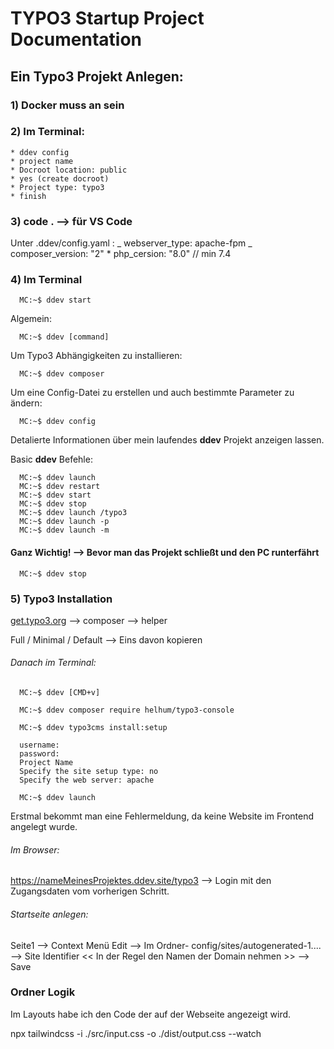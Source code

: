 # TYPO3 Startup Project Documentation

## Ein Typo3 Projekt Anlegen:

### 1) Docker muss an sein

### 2) Im Terminal:

    * ddev config
    * project name
    * Docroot location: public
    * yes (create docroot)
    * Project type: typo3
    * finish

### 3) code . --> für VS Code

Unter .ddev/config.yaml :
_ webserver_type: apache-fpm
_ composer_version: "2" \* php_cersion: "8.0" // min 7.4

### 4) Im Terminal

```console
  MC:~$ ddev start
```

Algemein:

```console
  MC:~$ ddev [command]
```

Um Typo3 Abhängigkeiten zu installieren:

```console
  MC:~$ ddev composer
```

Um eine Config-Datei zu erstellen und auch bestimmte Parameter zu ändern:

```console
  MC:~$ ddev config
```

Detalierte Informationen über mein laufendes **ddev** Projekt anzeigen lassen.

Basic **ddev** Befehle:

```console
  MC:~$ ddev launch
  MC:~$ ddev restart
  MC:~$ ddev start
  MC:~$ ddev stop
  MC:~$ ddev launch /typo3
  MC:~$ ddev launch -p
  MC:~$ ddev launch -m

```

#### Ganz Wichtig! --> Bevor man das Projekt schließt und den PC runterfährt

```console
  MC:~$ ddev stop
```

### 5) Typo3 Installation

[get.typo3.org](https://get.typo3.org) --> composer --> helper

Full / Minimal / Default --> Eins davon kopieren

###### Danach im Terminal:

```console
  MC:~$ ddev [CMD+v]
```

```console
  MC:~$ ddev composer require helhum/typo3-console
```

```console
  MC:~$ ddev typo3cms install:setup

  username:
  password:
  Project Name
  Specify the site setup type: no
  Specify the web server: apache
```

```console
  MC:~$ ddev launch
```

Erstmal bekommt man eine Fehlermeldung, da keine Website im Frontend angelegt wurde.

###### Im Browser:

https://nameMeinesProjektes.ddev.site/typo3 --> Login mit den Zugangsdaten vom vorherigen Schritt.

###### Startseite anlegen:

Seite1 --> Context Menü Edit --> Im Ordner- config/sites/autogenerated-1.... --> Site Identifier << In der Regel den Namen der Domain nehmen >> --> Save

### Ordner Logik

Im Layouts habe ich den Code der auf der Webseite angezeigt wird.

npx tailwindcss -i ./src/input.css -o ./dist/output.css --watch
